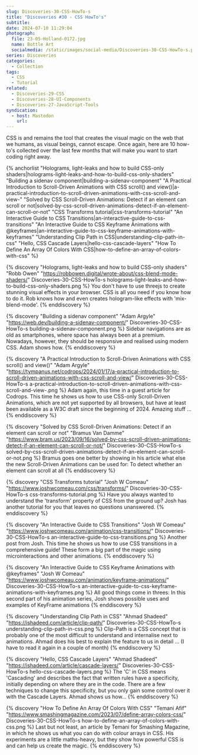 ```yaml
---
slug: Discoveries-30-CSS-HowTo-s
title: "Discoveries #30 - CSS HowTo's"
subtitle:
date: 2024-07-10 11:29:04
photograph:
  file: 23-05-Holland-0172.jpg
  name: Bottle Art
  socialmedia: /static/images/social-media/Discoveries-30-CSS-HowTo-s.png
series: Discoveries
categories:
  - Collection
tags:
  - CSS
  - Tutorial
related:
  - Discoveries-29-CSS
  - Discoveries-28-UI-Components
  - Discoveries-27-JavaScript-Tools
syndication:
  - host: Mastodon
    url: 
---
```


CSS is and remains the tool that creates the visual magic on the web that we humans, as visual beings, cannot escape. Once again, here are 10 how-to&#39;s collected over the last few months that will make you want to start coding right away.

{% anchorlist 
  "Holograms, light-leaks and how to build CSS-only shaders|holograms-light-leaks-and-how-to-build-css-only-shaders"
  "Building a sidenav component|building-a-sidenav-component"
  "A Practical Introduction to Scroll-Driven Animations with CSS scroll() and view()|a-practical-introduction-to-scroll-driven-animations-with-css-scroll-and-view-"
  "Solved by CSS Scroll-Driven Animations: Detect if an element can scroll or not|solved-by-css-scroll-driven-animations-detect-if-an-element-can-scroll-or-not"
  "CSS Transforms tutorial|css-transforms-tutorial"
  "An Interactive Guide to CSS Transitions|an-interactive-guide-to-css-transitions"
  "An Interactive Guide to CSS Keyframe Animations with @keyframes|an-interactive-guide-to-css-keyframe-animations-with-keyframes"
  "Understanding Clip Path in CSS|understanding-clip-path-in-css"
  "Hello, CSS Cascade Layers|hello-css-cascade-layers"
  "How To Define An Array Of Colors With CSS|how-to-define-an-array-of-colors-with-css"
%}

<!-- more -->

{% discovery "Holograms, light-leaks and how to build CSS-only shaders" "Robb Owen" "https://robbowen.digital/wrote-about/css-blend-mode-shaders/" Discoveries-30-CSS-HowTo-s holograms-light-leaks-and-how-to-build-css-only-shaders.png %}
You don&#39;t have to use threejs to create stunning visual effects in your browser. CSS is all you need if you know how to do it. Rob knows how and even creates hologram-like effects with &#39;mix-blend-mode&#39;.
{% enddiscovery %}

{% discovery "Building a sidenav component" "Adam Argyle" "https://web.dev/building-a-sidenav-component/" Discoveries-30-CSS-HowTo-s building-a-sidenav-component.png %}
Sidebar navigations are as old as smartphones, where space has always been at a premium. Nowadays, however, they should be responsive and realised using modern CSS. Adam shows how.
{% enddiscovery %}

{% discovery "A Practical Introduction to Scroll-Driven Animations with CSS scroll() and view()" "Adam Argyle" "https://tympanus.net/codrops/2024/01/17/a-practical-introduction-to-scroll-driven-animations-with-css-scroll-and-view/" Discoveries-30-CSS-HowTo-s a-practical-introduction-to-scroll-driven-animations-with-css-scroll-and-view-.png %}
Adam again, this time in a guest article for Codrops. This time he shows us how to use CSS-only Scroll-Driven Animations, which are not yet supported by all browsers, but have at least been available as a W3C draft since the beginning of 2024. Amazing stuff …
{% enddiscovery %}

{% discovery "Solved by CSS Scroll-Driven Animations: Detect if an element can scroll or not" "Bramus Van Damme" "https://www.bram.us/2023/09/16/solved-by-css-scroll-driven-animations-detect-if-an-element-can-scroll-or-not/" Discoveries-30-CSS-HowTo-s solved-by-css-scroll-driven-animations-detect-if-an-element-can-scroll-or-not.png %}
Bramus goes one better by showing in his article what else the new Scroll-Driven Animations can be used for: To detect whether an element can scroll at all
{% enddiscovery %}

{% discovery "CSS Transforms tutorial" "Josh W Comeau" "https://www.joshwcomeau.com/css/transforms/" Discoveries-30-CSS-HowTo-s css-transforms-tutorial.png %}
Have you always wanted to understand the &#39;transform&#39; property of CSS from the ground up? Josh has another tutorial for you that leaves no questions unanswered.
{% enddiscovery %}

{% discovery "An Interactive Guide to CSS Transitions" "Josh W Comeau" "https://www.joshwcomeau.com/animation/css-transitions/" Discoveries-30-CSS-HowTo-s an-interactive-guide-to-css-transitions.png %}
Another post from Josh. This time he shows us how to use CSS transitions in a comprehensive guide! These form a big part of the magic using microinteractions and other animations.
{% enddiscovery %}

{% discovery "An Interactive Guide to CSS Keyframe Animations with @keyframes" "Josh W Comeau" "https://www.joshwcomeau.com/animation/keyframe-animations/" Discoveries-30-CSS-HowTo-s an-interactive-guide-to-css-keyframe-animations-with-keyframes.png %}
All good things come in threes: In this second part of his animation series, Josh shows possible uses and examples of KeyFrame animations
{% enddiscovery %}

{% discovery "Understanding Clip Path in CSS" "Ahmad Shadeed" "https://ishadeed.com/article/clip-path/" Discoveries-30-CSS-HowTo-s understanding-clip-path-in-css.png %}
Clip-Path is a CSS concept that is probably one of the most difficult to understand and internalise next to animations. Ahmad does his best to explain the feature to us in detail ... (I have to read it again in a couple of month)
{% enddiscovery %}

{% discovery "Hello, CSS Cascade Layers" "Ahmad Shadeed" "https://ishadeed.com/article/cascade-layers/" Discoveries-30-CSS-HowTo-s hello-css-cascade-layers.png %}
The &#39;C&#39; in CSS means &#39;Cascading&#39; and describes the fact that written rules have a specificity, initially depending on where they are in the code. There are a few techniques to change this specificity, but you only gain some control over it with the Cascade Layers. Ahmad shows us how...
{% enddiscovery %}

{% discovery "How To Define An Array Of Colors With CSS" "Temani Afif" "https://www.smashingmagazine.com/2023/07/define-array-colors-css/" Discoveries-30-CSS-HowTo-s how-to-define-an-array-of-colors-with-css.png %}
Last but not least, an article by Temani for Smashing Magazine, in which he shows us what you can do with colour arrays in CSS. His experiments are a little maths-heavy, but they show how powerful CSS is and can help us create the magic.
{% enddiscovery %}

